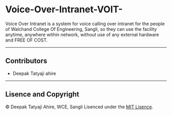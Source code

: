 # Voice-Over-Intranet-VOIT-
Voice Over Intranet is a system for voice calling over intranet for the people of Walchand College Of Engineering, Sangli, so they can use the facility anytime, anywhere within network, without use of any external hardware and FREE OF COST.

---

## Contributors
- Deepak Tatyaji ahire

---

## Lisence and Copyright
© Deepak Tatyaji Ahire, WCE, Sangli
Lisenced under the [MIT Lisence](LISENCE).
